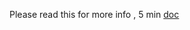 Please read this for more info , 5 min [doc](https://doc.rust-lang.org/stable/rust-by-example/flow_control/if_let.html)